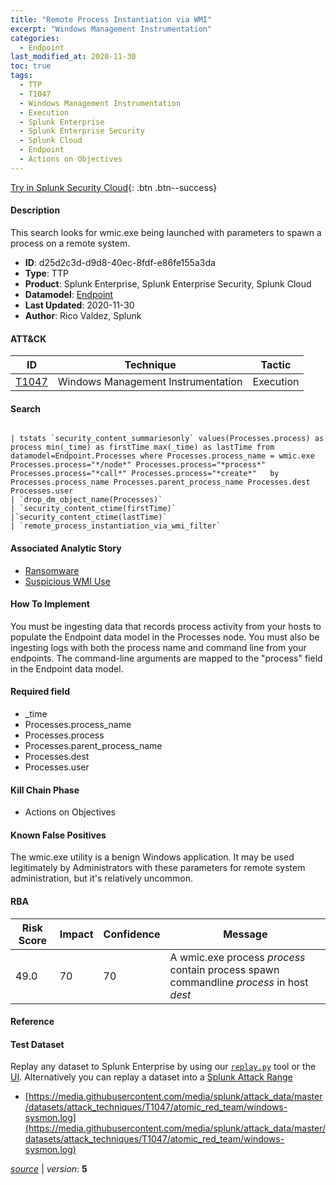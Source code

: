 ```yaml
---
title: "Remote Process Instantiation via WMI"
excerpt: "Windows Management Instrumentation"
categories:
  - Endpoint
last_modified_at: 2020-11-30
toc: true
tags:
  - TTP
  - T1047
  - Windows Management Instrumentation
  - Execution
  - Splunk Enterprise
  - Splunk Enterprise Security
  - Splunk Cloud
  - Endpoint
  - Actions on Objectives
---
```




[Try in Splunk Security Cloud](https://www.splunk.com/en_us/cyber-security.html){: .btn .btn--success}

#### Description

This search looks for wmic.exe being launched with parameters to spawn a process on a remote system.

- **ID**: d25d2c3d-d9d8-40ec-8fdf-e86fe155a3da
- **Type**: TTP
- **Product**: Splunk Enterprise, Splunk Enterprise Security, Splunk Cloud
- **Datamodel**: [Endpoint](https://docs.splunk.com/Documentation/CIM/latest/User/Endpoint)
- **Last Updated**: 2020-11-30
- **Author**: Rico Valdez, Splunk


#### ATT&CK

| ID          | Technique   | Tactic       |
| ----------- | ----------- |--------------|
| [T1047](https://attack.mitre.org/techniques/T1047/) | Windows Management Instrumentation | Execution |


#### Search

```

| tstats `security_content_summariesonly` values(Processes.process) as process min(_time) as firstTime max(_time) as lastTime from datamodel=Endpoint.Processes where Processes.process_name = wmic.exe Processes.process="*/node*" Processes.process="*process*" Processes.process="*call*" Processes.process="*create*"   by Processes.process_name Processes.parent_process_name Processes.dest Processes.user 
| `drop_dm_object_name(Processes)` 
| `security_content_ctime(firstTime)` 
|`security_content_ctime(lastTime)` 
| `remote_process_instantiation_via_wmi_filter`
```

#### Associated Analytic Story
* [Ransomware](/stories/ransomware)
* [Suspicious WMI Use](/stories/suspicious_wmi_use)


#### How To Implement
You must be ingesting data that records process activity from your hosts to populate the Endpoint data model in the Processes node. You must also be ingesting logs with both the process name and command line from your endpoints. The command-line arguments are mapped to the &#34;process&#34; field in the Endpoint data model.

#### Required field
* _time
* Processes.process_name
* Processes.process
* Processes.parent_process_name
* Processes.dest
* Processes.user


#### Kill Chain Phase
* Actions on Objectives


#### Known False Positives
The wmic.exe utility is a benign Windows application. It may be used legitimately by Administrators with these parameters for remote system administration, but it&#39;s relatively uncommon.



#### RBA

| Risk Score  | Impact      | Confidence   | Message      |
| ----------- | ----------- |--------------|--------------|
| 49.0 | 70 | 70 | A wmic.exe process $process$ contain process spawn commandline $process$ in host $dest$ |



#### Reference


#### Test Dataset
Replay any dataset to Splunk Enterprise by using our [`replay.py`](https://github.com/splunk/attack_data#using-replaypy) tool or the [UI](https://github.com/splunk/attack_data#using-ui).
Alternatively you can replay a dataset into a [Splunk Attack Range](https://github.com/splunk/attack_range#replay-dumps-into-attack-range-splunk-server)

* [https://media.githubusercontent.com/media/splunk/attack_data/master/datasets/attack_techniques/T1047/atomic_red_team/windows-sysmon.log](https://media.githubusercontent.com/media/splunk/attack_data/master/datasets/attack_techniques/T1047/atomic_red_team/windows-sysmon.log)



[*source*](https://github.com/splunk/security_content/tree/develop/detections/endpoint/remote_process_instantiation_via_wmi.yml) \| *version*: **5**
